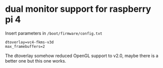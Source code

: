 # dual monitor support for raspberry pi 4 

Insert parameters in `/boot/firmware/config.txt`

```
dtoverlay=vc4-fkms-v3d
max_framebuffers=2
```

The dtoverlay somehow reduced OpenGL support to v2.0, maybe there is a better
one but this one works.
